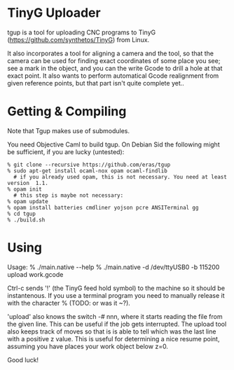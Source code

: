 # TinyG Uploader #

tgup is a tool for uploading CNC programs to
TinyG (https://github.com/synthetos/TinyG) from Linux.

It also incorporates a tool for aligning a camera and the tool, so
that the camera can be used for finding exact coordinates of some
place you see; see a mark in the object, and you can the write Gcode
to drill a hole at that exact point. It also wants to perform
automatical Gcode realignment from given reference points, but that
part isn't quite complete yet..

# Getting & Compiling #

Note that Tgup makes use of submodules.

You need Objective Caml to build tgup. On Debian Sid the following
might be sufficient, if you are lucky (untested):

	% git clone --recursive https://github.com/eras/tgup
	% sudo apt-get install ocaml-nox opam ocaml-findlib
	  # if you already used opam, this is not necessary. You need at least version  1.1.
	% opam init
	  # this step is maybe not necessary:
	% opam update
	% opam install batteries cmdliner yojson pcre ANSITerminal gg
	% cd tgup
	% ./build.sh

# Using #

Usage:
	% ./main.native --help
	% ./main.native -d /dev/ttyUSB0 -b 115200 upload work.gcode

Ctrl-c sends '!' (the TinyG feed hold symbol) to the machine so it
should be instantenous. If you use a terminal program you need to
manually release it with the character % (TODO: or was it ~?).

'upload' also knows the switch -# nnn, where it starts reading the
file from the given line. This can be useful if the job gets
interrupted. The upload tool also keeps track of moves so that is is
able to tell which was the last line with a positive z value. This is
useful for determining a nice resume point, assuming you have places
your work object below z=0.

Good luck!

